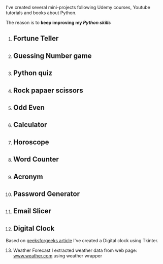 I've created several mini-projects following Udemy courses, Youtube tutorials and books about Python.

The reason is to **keep improving my _Python skills_** 

1. ## Fortune Teller

2. ## Guessing Number game

3. ## Python quiz

4. ## Rock papaer scissors

5. ## Odd Even

6. ## Calculator

7. ## Horoscope

8. ## Word Counter

9. ## Acronym

10. ## Password Generator

11. ## Email Slicer

12. ## Digital Clock
Based on [geeksforgeeks article](https://www.geeksforgeeks.org/python-create-a-digital-clock-using-tkinter/) I've created a Digital clock using Tkinter.

13. Weather Forecast 
I extracted weather data from web page: www.weather.com using weather wrapper

